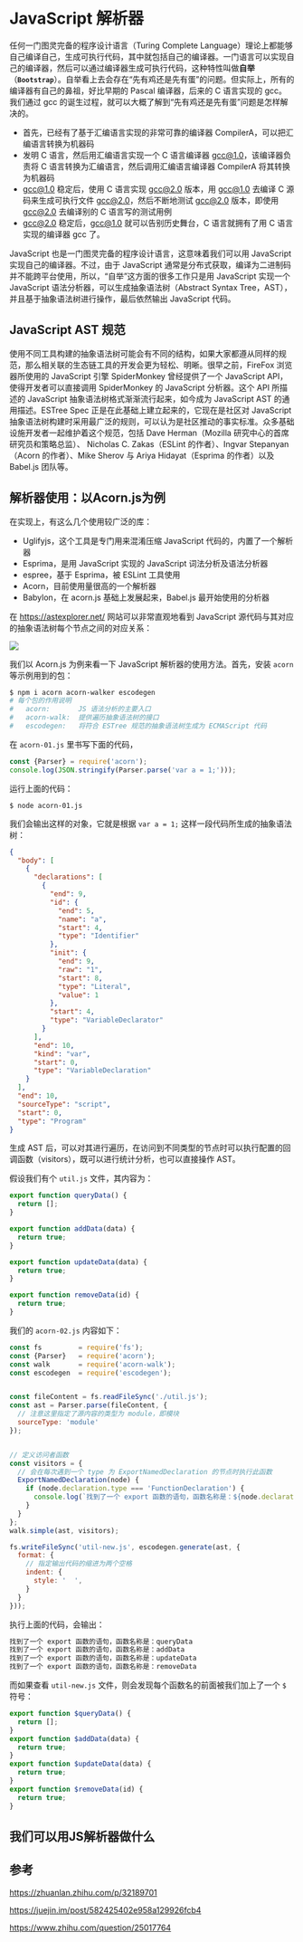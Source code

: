# JavaScript 解析器

任何一门图灵完备的程序设计语言（Turing Complete Language）理论上都能够自己编译自己，生成可执行代码，其中就包括自己的编译器。一门语言可以实现自己的编译器，然后可以通过编译器生成可执行代码，这种特性叫做**自举**（**`Bootstrap`**）。自举看上去会存在“先有鸡还是先有蛋”的问题。但实际上，所有的编译器有自己的鼻祖，好比早期的 Pascal 编译器，后来的 C 语言实现的 gcc。我们通过 gcc 的诞生过程，就可以大概了解到“先有鸡还是先有蛋”问题是怎样解决的。

+ 首先，已经有了基于汇编语言实现的非常可靠的编译器 CompilerA，可以把汇编语言转换为机器码
+ 发明 C 语言，然后用汇编语言实现一个 C 语言编译器 gcc@1.0，该编译器负责将 C 语言转换为汇编语言，然后调用汇编语言编译器 CompilerA 将其转换为机器码
+ gcc@1.0 稳定后，使用 C 语言实现 gcc@2.0 版本，用 gcc@1.0 去编译 C 源码来生成可执行文件 gcc@2.0，然后不断地测试 gcc@2.0 版本，即使用 gcc@2.0 去编译别的 C 语言写的测试用例
+ gcc@2.0 稳定后，gcc@1.0 就可以告别历史舞台，C 语言就拥有了用 C 语言实现的编译器 gcc 了。

JavaScript 也是一门图灵完备的程序设计语言，这意味着我们可以用 JavaScript 实现自己的编译器。不过，由于 JavaScript 通常是分布式获取，编译为二进制码并不能跨平台使用，所以，“自举”这方面的很多工作只是用 JavaScript 实现一个 JavaScript 语法分析器，可以生成抽象语法树（Abstract Syntax Tree，AST），并且基于抽象语法树进行操作，最后依然输出 JavaScript 代码。

## JavaScript AST 规范

使用不同工具构建的抽象语法树可能会有不同的结构，如果大家都遵从同样的规范，那么相关联的生态链工具的开发会更为轻松、明晰。很早之前，FireFox 浏览器所使用的 JavaScript 引擎 SpiderMonkey 曾经提供了一个 JavaScript API，使得开发者可以直接调用 SpiderMonkey 的 JavaScript 分析器。这个 API 所描述的 JavaScript 抽象语法树格式渐渐流行起来，如今成为 JavaScript AST 的通用描述。ESTree Spec 正是在此基础上建立起来的，它现在是社区对 JavaScript 抽象语法树构建时采用最广泛的规则，可以认为是社区推动的事实标准。众多基础设施开发者一起维护着这个规范，包括 Dave Herman（Mozilla 研究中心的首席研究员和策略总监）、 Nicholas C. Zakas（ESLint 的作者）、Ingvar Stepanyan（Acorn 的作者）、Mike Sherov 与 Ariya Hidayat（Esprima 的作者）以及 Babel.js 团队等。

## 解析器使用：以Acorn.js为例

在实现上，有这么几个使用较广泛的库：

+ Uglifyjs，这个工具是专门用来混淆压缩 JavaScript 代码的，内置了一个解析器
+ Esprima，是用 JavaScript 实现的 JavaScript 词法分析及语法分析器
+ espree，基于 Esprima，被 ESLint 工具使用
+ Acorn，目前使用量很高的一个解析器
+ Babylon，在 acorn.js 基础上发展起来，Babel.js 最开始使用的分析器

在 https://astexplorer.net/ 网站可以非常直观地看到 JavaScript 源代码与其对应的抽象语法树每个节点之间的对应关系：

<img src="./images/ast-01.png" class="round">

我们以 Acorn.js 为例来看一下 JavaScript 解析器的使用方法。首先，安装 `acorn` 等示例用到的包：

```bash
$ npm i acorn acorn-walker escodegen
# 每个包的作用说明
#   acorn:       JS 语法分析的主要入口
#   acorn-walk:  提供遍历抽象语法树的接口
#   escodegen:   将符合 ESTree 规范的抽象语法树生成为 ECMAScript 代码
```

在 `acorn-01.js` 里书写下面的代码，

```javascript
const {Parser} = require('acorn');
console.log(JSON.stringify(Parser.parse('var a = 1;')));
```

运行上面的代码：

```
$ node acorn-01.js
```

我们会输出这样的对象，它就是根据 `var a = 1;` 这样一段代码所生成的抽象语法树：

```json
{
  "body": [
    {
      "declarations": [
        {
          "end": 9,
          "id": {
            "end": 5,
            "name": "a",
            "start": 4,
            "type": "Identifier"
          },
          "init": {
            "end": 9,
            "raw": "1",
            "start": 8,
            "type": "Literal",
            "value": 1
          },
          "start": 4,
          "type": "VariableDeclarator"
        }
      ],
      "end": 10,
      "kind": "var",
      "start": 0,
      "type": "VariableDeclaration"
    }
  ],
  "end": 10,
  "sourceType": "script",
  "start": 0,
  "type": "Program"
}
```

生成 AST 后，可以对其进行遍历，在访问到不同类型的节点时可以执行配置的回调函数（visitors），既可以进行统计分析，也可以直接操作 AST。

假设我们有个 `util.js` 文件，其内容为：

```javascript
export function queryData() {
  return [];
}

export function addData(data) {
  return true;
}

export function updateData(data) {
  return true;
}

export function removeData(id) {
  return true;
}
```

我们的 `acorn-02.js` 内容如下：

```javascript
const fs         = require('fs');
const {Parser}   = require('acorn');
const walk       = require('acorn-walk');
const escodegen  = require('escodegen');


const fileContent = fs.readFileSync('./util.js');
const ast = Parser.parse(fileContent, {
  // 注意这里指定了源内容的类型为 module，即模块
  sourceType: 'module'
});


// 定义访问者函数
const visitors = {
  // 会在每次遇到一个 type 为 ExportNamedDeclaration 的节点时执行此函数
  ExportNamedDeclaration(node) {
    if (node.declaration.type === 'FunctionDeclaration') {
      console.log(`找到了一个 export 函数的语句，函数名称是：${node.declaration.id.name}`);
    }
  }
};
walk.simple(ast, visitors);

fs.writeFileSync('util-new.js', escodegen.generate(ast, {
  format: {
    // 指定输出代码的缩进为两个空格
    indent: {
      style: '  ',
    }
  }
}));
```

执行上面的代码，会输出：

```bash
找到了一个 export 函数的语句，函数名称是：queryData
找到了一个 export 函数的语句，函数名称是：addData
找到了一个 export 函数的语句，函数名称是：updateData
找到了一个 export 函数的语句，函数名称是：removeData
```

而如果查看 `util-new.js` 文件，则会发现每个函数名的前面被我们加上了一个 `$` 符号：

```javascript
export function $queryData() {
  return [];
}
export function $addData(data) {
  return true;
}
export function $updateData(data) {
  return true;
}
export function $removeData(id) {
  return true;
}
```

## 我们可以用JS解析器做什么

## 参考

https://zhuanlan.zhihu.com/p/32189701

https://juejin.im/post/582425402e958a129926fcb4

https://www.zhihu.com/question/25017764
